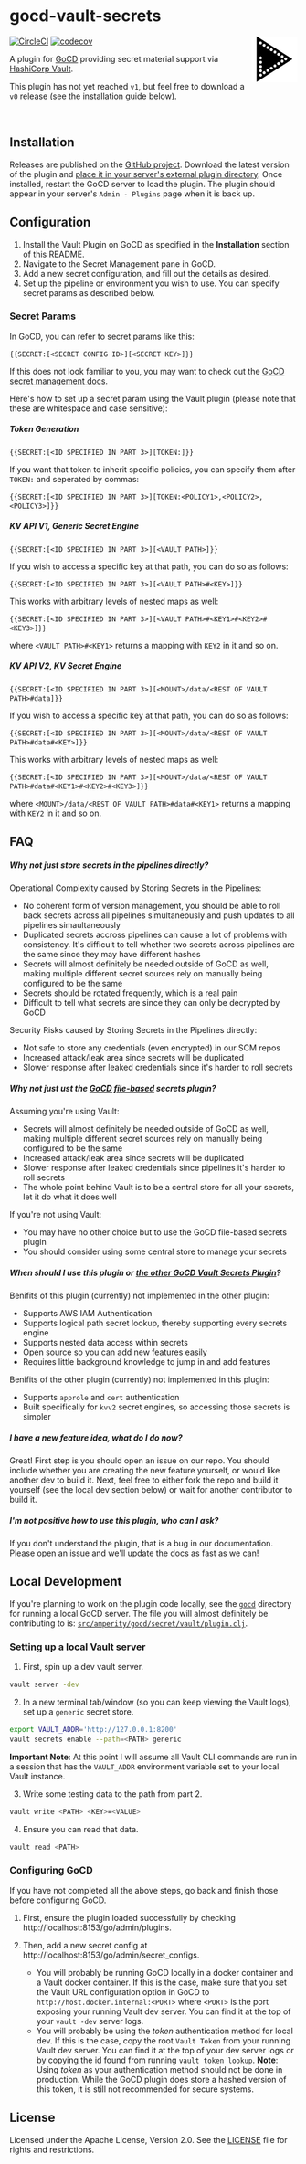 gocd-vault-secrets
==================

<img height="80" width="80" align="right" src="resources/amperity/gocd/secret/vault/logo.svg"/>

[![CircleCI](https://circleci.com/gh/amperity/gocd-vault-secrets.svg?style=shield&circle-token=b9256c6d46160ab045b44cdfe5add3954dd0cbf2)](https://circleci.com/gh/amperity/gocd-vault-secrets)
[![codecov](https://codecov.io/gh/amperity/gocd-vault-secrets/branch/master/graph/badge.svg)](https://codecov.io/gh/amperity/gocd-vault-secrets)

A plugin for [GoCD](https://www.gocd.org/) providing secret material support via
[HashiCorp Vault](https://www.vaultproject.io/).

This plugin has not yet reached `v1`, but feel free to download a `v0` release (see the installation guide below).


<br/>


## Installation

Releases are published on the [GitHub project](https://github.com/amperity/gocd-vault-secrets/releases).
Download the latest version of the plugin and
[place it in your server's external plugin directory](https://docs.gocd.org/current/extension_points/plugin_user_guide.html).
Once installed, restart the GoCD server to load the plugin. The plugin should
appear in your server's `Admin - Plugins` page when it is back up.


## Configuration

1. Install the Vault Plugin on GoCD as specified in the **Installation** section of this README.
2. Navigate to the Secret Management pane in GoCD.
3. Add a new secret configuration, and fill out the details as desired.
4. Set up the pipeline or environment you wish to use. You can specify secret params as described below.

### Secret Params
In GoCD, you can refer to secret params like this:
```
{{SECRET:[<SECRET CONFIG ID>][<SECRET KEY>]}}
```

If this does not look familiar to you, you may want to check out the [GoCD secret management docs](https://docs.gocd.org/current/configuration/secrets_management.html).

Here's how to set up a secret param using the Vault plugin (please note that these are whitespace and case sensitive):

##### Token Generation
```
{{SECRET:[<ID SPECIFIED IN PART 3>][TOKEN:]}}
```
If you want that token to inherit specific policies, you can specify them after `TOKEN:` and seperated by commas:
```
{{SECRET:[<ID SPECIFIED IN PART 3>][TOKEN:<POLICY1>,<POLICY2>,<POLICY3>]}}
```

##### KV API V1, Generic Secret Engine
```
{{SECRET:[<ID SPECIFIED IN PART 3>][<VAULT PATH>]}}
```
If you wish to access a specific key at that path, you can do so as follows:
```
{{SECRET:[<ID SPECIFIED IN PART 3>][<VAULT PATH>#<KEY>]}}
```
This works with arbitrary levels of nested maps as well:
```
{{SECRET:[<ID SPECIFIED IN PART 3>][<VAULT PATH>#<KEY1>#<KEY2>#<KEY3>]}}
```
where `<VAULT PATH>#<KEY1>` returns a mapping with `KEY2` in it and so on.

##### KV API V2, KV Secret Engine
```
{{SECRET:[<ID SPECIFIED IN PART 3>][<MOUNT>/data/<REST OF VAULT PATH>#data]}}
```
If you wish to access a specific key at that path, you can do so as follows:
```
{{SECRET:[<ID SPECIFIED IN PART 3>][<MOUNT>/data/<REST OF VAULT PATH>#data#<KEY>]}}
```
This works with arbitrary levels of nested maps as well:
```
{{SECRET:[<ID SPECIFIED IN PART 3>][<MOUNT>/data/<REST OF VAULT PATH>#data#<KEY1>#<KEY2>#<KEY3>]}}
```
where `<MOUNT>/data/<REST OF VAULT PATH>#data#<KEY1>` returns a mapping with `KEY2` in it and so on.

## FAQ

##### Why not just store secrets in the pipelines directly?
Operational Complexity caused by Storing Secrets in the Pipelines:
- No coherent form of version management, you should be able to roll back secrets across all pipelines simultaneously and push updates to all pipelines simaultaneously
- Duplicated secrets accross pipelines can cause a lot of problems with consistency. It's difficult to tell whether two secrets across pipelines are the same since they may have different hashes
- Secrets will almost definitely be needed outside of GoCD as well, making multiple different secret sources rely on manually being configured to be the same
- Secrets should be rotated frequently, which is a real pain
- Difficult to tell what secrets are since they can only be decrypted by GoCD

Security Risks caused by Storing Secrets in the Pipelines directly:
- Not safe to store any credentials (even encrypted) in our SCM repos
- Increased attack/leak area since secrets will be duplicated
- Slower response after leaked credentials since it's harder to roll secrets

##### Why not just ust the [GoCD file-based](https://github.com/gocd/gocd-file-based-secrets-plugin) secrets plugin?
Assuming you're using Vault:
- Secrets will almost definitely be needed outside of GoCD as well, making multiple different secret sources rely on manually being configured to be the same
- Increased attack/leak area since secrets will be duplicated
- Slower response after leaked credentials since pipelines it's harder to roll secrets
- The whole point behind Vault is to be a central store for all your secrets, let it do what it does well

If you're not using Vault:
- You may have no other choice but to use the GoCD file-based secrets plugin
- You should consider using some central store to manage your secrets

##### When should I use this plugin or [the other GoCD Vault Secrets Plugin](https://github.com/gocd/gocd-vault-secret-plugin)?
Benifits of this plugin (currently) not implemented in the other plugin:
- Supports AWS IAM Authentication
- Supports logical path secret lookup, thereby supporting every secrets engine
- Supports nested data access within secrets
- Open source so you can add new features easily
- Requires little background knowledge to jump in and add features

Benifits of the other plugin (currently) not implemented in this plugin:
- Supports `approle` and `cert` authentication
- Built specifically for `kvv2` secret engines, so accessing those secrets is simpler

##### I have a new feature idea, what do I do now?
Great! First step is you should open an issue on our repo. You should include whether you are creating the new feature yourself, or would like another dev to build it. Next, feel free to either fork the repo and build it yourself (see the local dev section below) or wait for another contributor to build it.

##### I'm not positive how to use this plugin, who can I ask?
If you don't understand the plugin, that is a bug in our documentation. Please open an issue and we'll update the docs as fast as we can!

## Local Development

If you're planning to work on the plugin code locally, see the [`gocd`](gocd)
directory for running a local GoCD server. The file you will almost definitely be contributing to is: [`src/amperity/gocd/secret/vault/plugin.clj`](./src/amperity/gocd/secret/vault/plugin.clj).

### Setting up a local Vault server

1. First, spin up a dev vault server.
```bash
vault server -dev
```

2. In a new terminal tab/window (so you can keep viewing the Vault logs), set up a `generic` secret store.
```bash
export VAULT_ADDR='http://127.0.0.1:8200'
vault secrets enable --path=<PATH> generic
```

**Important Note**: At this point I will assume all Vault CLI commands are run in a session that has the `VAULT_ADDR` environment variable set to your local Vault instance.

3. Write some testing data to the path from part 2.
```bash
vault write <PATH> <KEY>=<VALUE>
```

4. Ensure you can read that data.
```bash
vault read <PATH>
```

### Configuring GoCD

If you have not completed all the above steps, go back and finish those before configuring GoCD.

1. First, ensure the plugin loaded successfully by checking http://localhost:8153/go/admin/plugins.

2. Then, add a new secret config at http://localhost:8153/go/admin/secret_configs.
    - You will probably be running GoCD locally in a docker container and a Vault docker container. If this is the case, make sure that you set the
    Vault URL configuration option in GoCD to `http://host.docker.internal:<PORT>` where `<PORT>` is the port exposing your running Vault dev server.
    You can find it at the top of your `vault -dev` server logs.
	- You will probably be using the *token* authentication method for local dev.
	If this is the case, copy the root `Vault Token` from your running Vault dev server. You can find it at the top of your dev server logs or by copying the id found from running `vault token lookup`.
	**Note**: Using *token* as your authentication method should not be done in production. While the GoCD plugin does store a hashed version of this token, it is still not recommended for secure systems.


## License

Licensed under the Apache License, Version 2.0. See the [LICENSE](LICENSE) file
for rights and restrictions.
